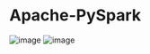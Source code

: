 # Apache-PySpark
![image](https://github.com/user-attachments/assets/2df6b4a7-4b78-4554-bd1e-5f20fb77a869)
![image](https://github.com/user-attachments/assets/dd9c1445-2306-42d5-b7c9-c9bcf441e629)
